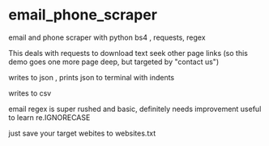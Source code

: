 # email_phone_scraper
email and phone scraper with python bs4 , requests, regex

This deals with 
requests to download text
seek other page links (so this demo goes one more page deep, but  targeted by "contact us")

writes to json , prints json to terminal with indents

writes to csv

email regex is super rushed and basic, definitely needs improvement
useful to learn re.IGNORECASE

just save your target webites to websites.txt
